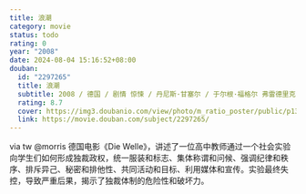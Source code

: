```yaml
---
title: 浪潮
category: movie
status: todo
rating: 0
year: "2008"
date: 2024-08-04 15:16:52+08:00
douban:
  id: "2297265"
  title: 浪潮
  subtitle: 2008 / 德国 / 剧情 惊悚 / 丹尼斯·甘塞尔 / 于尔根·福格尔 弗雷德里克·劳
  rating: 8.7
  cover: https://img3.doubanio.com/view/photo/m_ratio_poster/public/p1344888983.jpg
  link: https://movie.douban.com/subject/2297265/
---
```


via tw @morris 德国电影《Die Welle》，讲述了一位高中教师通过一个社会实验向学生们如何形成独裁政权，统一服装和标志、集体称谓和问候、强调纪律和秩序、排斥异己、秘密和排他性、共同活动和目标、利用媒体和宣传。实验最终失控，导致严重后果，揭示了独裁体制的危险性和破坏力。
